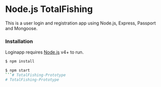 # Node.js TotalFishing

This is a user login and registration app using Node.js, Express, Passport and Mongoose.

### Installation

Loginapp requires [Node.js](https://nodejs.org/) v4+ to run.

```sh
$ npm install
```

```sh
$ npm start
```# TotalFishing-Prototype
# TotalFishing-Prototype
